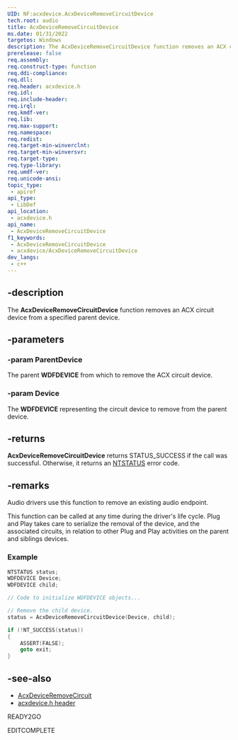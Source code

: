 ```yaml
---
UID: NF:acxdevice.AcxDeviceRemoveCircuitDevice
tech.root: audio
title: AcxDeviceRemoveCircuitDevice
ms.date: 01/31/2022
targetos: Windows
description: The AcxDeviceRemoveCircuitDevice function removes an ACX circuit device from a specified parent device.
prerelease: false
req.assembly: 
req.construct-type: function
req.ddi-compliance: 
req.dll: 
req.header: acxdevice.h
req.idl: 
req.include-header: 
req.irql: 
req.kmdf-ver: 
req.lib: 
req.max-support: 
req.namespace: 
req.redist: 
req.target-min-winverclnt: 
req.target-min-winversvr: 
req.target-type: 
req.type-library: 
req.umdf-ver: 
req.unicode-ansi: 
topic_type:
 - apiref
api_type:
 - LibDef
api_location:
 - acxdevice.h
api_name:
 - AcxDeviceRemoveCircuitDevice
f1_keywords:
 - AcxDeviceRemoveCircuitDevice
 - acxdevice/AcxDeviceRemoveCircuitDevice
dev_langs:
 - c++
---
```


## -description

The **AcxDeviceRemoveCircuitDevice** function removes an ACX circuit device from a specified parent device.

## -parameters

### -param ParentDevice

The parent **WDFDEVICE** from which to remove the ACX circuit device.

### -param Device

The **WDFDEVICE** representing the circuit device to remove from the parent device.

## -returns

**AcxDeviceRemoveCircuitDevice** returns STATUS_SUCCESS if the call was successful. Otherwise, it returns an [NTSTATUS](/windows-hardware/drivers/kernel/using-ntstatus-values) error code.

## -remarks

Audio drivers use this function to remove an existing audio endpoint.

This function can be called at any time during the driver's life cycle. Plug and Play takes care to serialize the removal of the device, and the associated circuits, in relation to other Plug and Play activities on the parent and siblings devices.

### Example

```cpp
NTSTATUS status;
WDFDEVICE Device;
WDFDEVICE child;

// Code to initialize WDFDEVICE objects...

// Remove the child device.
status = AcxDeviceRemoveCircuitDevice(Device, child);

if (!NT_SUCCESS(status)) 
{
    ASSERT(FALSE);
    goto exit;
}
```

## -see-also

* [AcxDeviceRemoveCircuit](nf-acxdevice-acxdeviceremovecircuit.md)
* [acxdevice.h header](index.md)

READY2GO

EDITCOMPLETE
